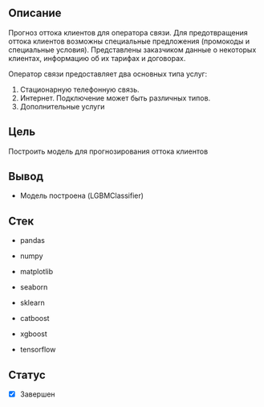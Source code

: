 ## Описание


Прогноз оттока клиентов для оператора связи. Для предотвращения оттока клиентов возможны специальные предложения (промокоды и специальные условия). Представлены заказчиком данные о некоторых клиентах, информацию об их тарифах и договорах.

Оператор связи предоставляет два основных типа услуг: 

1. Стационарную телефонную связь. 
2. Интернет. Подключение может быть различных типов.
3. Дополнительные услуги

## Цель

Построить модель для прогнозирования оттока клиентов
## Вывод

+ Модель построена (LGBMClassifier)
## Стек

+ pandas 

+ numpy 
+ matplotlib
+ seaborn 
+ sklearn
+ catboost 
+ xgboost 
+ tensorflow 
## Статус

- [x] Завершен

